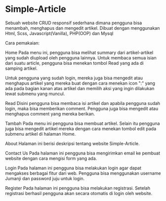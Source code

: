 # Simple-Article
Sebuah website CRUD responsif sederhana dimana pengguna bisa menambah, menghapus dan mengedit artikel. Dibuat dengan menggunakan Html, Scss, Javascript(Vanilla), PHP(OOP) dan Mysql

Cara pemakaian:

Home
Pada menu ini, pengguna bisa melihat summary dari artikel-artikel yang sudah diupload oleh pengguna lainnya. Untuk membaca semua isian dari suatu article, pengguna bisa menekan tombol Read yang ada di samping artikel.

Untuk pengguna yang sudah login, mereka juga bisa mengedit atau menghapus artikel yang mereka buat dengan cara menekan icon ":" yang ada pada bagian kanan atas artikel dan memilih aksi yang ingin dilakukan lewat submenu yang muncul.

Read
Disini pengguna bisa membaca isi artikel dan apabila pengguna sudah login, maka bisa memberikan comment. Pengguna juga bisa mengedit atau menghapus comment yang mereka berikan.

Tambah
Pada menu ini pengguna bisa membuat artikel. Selain itu pengguna juga bisa mengedit artikel mereka dengan cara menekan tombol edit pada submenu artikel di halaman Home.

About
Halaman ini berisi deskripsi tentang website Simple-Article.

Contact Us
Pada halaman ini pengguna bisa mengirimkan email ke pembuat website dengan cara mengisi form yang ada.

Login
Pada halaman ini pengguna bisa melakukan login agar dapat mengakses berbagai fitur dari web. Pengguna bisa menggunakan username Jumanji dan password juju untuk login.

Register
Pada halaman ini pengguna bisa melakukan registrasi. Setelah registrasi berhasil pengguna akan secara otomatis di login oleh website.
